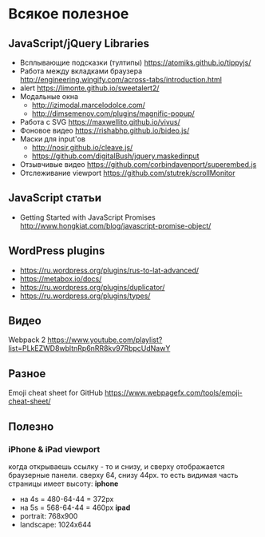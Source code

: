 # Всякое полезное

## JavaScript/jQuery Libraries
* Всплывающие подсказки (тултипы) https://atomiks.github.io/tippyjs/
* Работа между вкладками браузера http://engineering.wingify.com/across-tabs/introduction.html
* alert https://limonte.github.io/sweetalert2/
* Модальные окна
  * http://izimodal.marcelodolce.com/
  * http://dimsemenov.com/plugins/magnific-popup/
* Работа с SVG https://maxwellito.github.io/vivus/
* Фоновое видео https://rishabhp.github.io/bideo.js/
* Маски для input'ов
  * http://nosir.github.io/cleave.js/
  * https://github.com/digitalBush/jquery.maskedinput
* Отзывчивые видео https://github.com/corbindavenport/superembed.js
* Отслеживание viewport https://github.com/stutrek/scrollMonitor

## JavaScript статьи
* Getting Started with JavaScript Promises http://www.hongkiat.com/blog/javascript-promise-object/

## WordPress plugins
* https://ru.wordpress.org/plugins/rus-to-lat-advanced/
* https://metabox.io/docs/
* https://ru.wordpress.org/plugins/duplicator/
* https://ru.wordpress.org/plugins/types/

## Видео
Webpack 2 https://www.youtube.com/playlist?list=PLkEZWD8wbltnRp6nRR8kv97RbpcUdNawY

## Разное
Emoji cheat sheet for GitHub https://www.webpagefx.com/tools/emoji-cheat-sheet/

## Полезно
### iPhone & iPad viewport
когда открываешь ссылку - то и снизу, и сверху отображается браузерные панели.
сверху 64, снизу 44px. то есть видимая часть страницы имеет высоту:
**iphone**
* на 4s = 480-64-44 = 372px
* на 5s = 568-64-44 = 460px
**ipad**
* portrait: 768x900
* landscape: 1024x644
